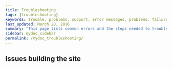 ```yaml
---
title: Troubleshooting
tags: [troubleshooting]
keywords: trouble, problems, support, error messages, problems, failure, error, #fail
last_updated: March 20, 2016
summary: "This page lists common errors and the steps needed to troubleshoot cmor."
sidebar: mydoc_sidebar
permalink: /mydoc_troubleshooting/
---
```


## Issues building the site



